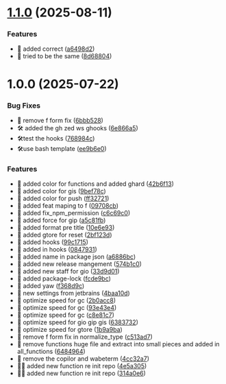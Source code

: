 # [1.1.0](https://github.com/NsdHSO/settingns/compare/v1.0.0...v1.1.0) (2025-08-11)


### Features

* 🎸 added correct ([a6498d2](https://github.com/NsdHSO/settingns/commit/a6498d2016c5dc5fd81224e95b8cc391256afece))
* 🎸 tried to be the same ([8d68804](https://github.com/NsdHSO/settingns/commit/8d68804031c3580ac6a0b0abbd47cef4a977d3b8))

# 1.0.0 (2025-07-22)


### Bug Fixes

* 🎸 remove f form fix ([6bbb528](https://github.com/NsdHSO/settingns/commit/6bbb52881d6369c1464bec4b8d6d609a5eb8dab8))
* 🛠️ added the gh zed ws ghooks ([6e866a5](https://github.com/NsdHSO/settingns/commit/6e866a57a2876239d0bd587f3543e1965710c715))
* 🛠️test the hooks ([768984c](https://github.com/NsdHSO/settingns/commit/768984c992aeab720933e3980de1d7972e3a5976))
* 🛠️use bash template ([ee9b6e0](https://github.com/NsdHSO/settingns/commit/ee9b6e06f5e4ca71f9f08dc3553e137682a01433))


### Features

* 🎸 added color for functions and added ghard ([42b6f13](https://github.com/NsdHSO/settingns/commit/42b6f137f29280339f6e68d3e6ef6c8dfd9c0b5e))
* 🎸 added color for gis ([9bef78c](https://github.com/NsdHSO/settingns/commit/9bef78cc522fff79c0160fa03be656c196e3b174))
* 🎸 added color for push ([ff32721](https://github.com/NsdHSO/settingns/commit/ff3272125c71a896e6913108603e250902b07c9f))
* 🎸 added feat maping to f ([09708cb](https://github.com/NsdHSO/settingns/commit/09708cbdcd9d8a70d167c234faafdd7cf97a3003))
* 🎸 added fix_npm_permission ([c6c69c0](https://github.com/NsdHSO/settingns/commit/c6c69c0f62b0fe0b55c5dcc302ba0771e944206a))
* 🎸 added force for gip ([a5c81fb](https://github.com/NsdHSO/settingns/commit/a5c81fb67c32f5664c9510b08d84a1cd8fa58281))
* 🎸 added format pre title ([10e6e93](https://github.com/NsdHSO/settingns/commit/10e6e93f6d3fe6f71da07c22546a481ca0228591))
* 🎸 added gtore for reset ([2bf123d](https://github.com/NsdHSO/settingns/commit/2bf123d233f299ce8bd64942570aec9a073d3d9d))
* 🎸 added hooks ([99c1715](https://github.com/NsdHSO/settingns/commit/99c1715eaff3af51b5781fae5fc85852e1c23906))
* 🎸 added in hooks ([0847931](https://github.com/NsdHSO/settingns/commit/084793181121b75c0f61cb3a8c1ae67740a3c02c))
* 🎸 added name in package json ([a6886bc](https://github.com/NsdHSO/settingns/commit/a6886bc7867cbbc9aeab331e2065c7f62c63f7d5))
* 🎸 added new release mangement ([574b1c0](https://github.com/NsdHSO/settingns/commit/574b1c0f8050eb0a5fe38acece6680f64ca89794))
* 🎸 added new staff for gio ([33d9d01](https://github.com/NsdHSO/settingns/commit/33d9d012abad56d660b3278ff60d7be073c4c537))
* 🎸 added package-lock ([fcde9bc](https://github.com/NsdHSO/settingns/commit/fcde9bc70e2bc79bfa3ae44636b6a0a520c2eebd))
* 🎸 added yaw ([f368d9c](https://github.com/NsdHSO/settingns/commit/f368d9c2c1a6f7fc20c627ae2aaaf934bf6cd437))
* 🎸 new settings from jetbrains ([4baa10d](https://github.com/NsdHSO/settingns/commit/4baa10d82b691f312e1be6571058a7f7cc31cae6))
* 🎸 optimize speed for gc ([2b0acc8](https://github.com/NsdHSO/settingns/commit/2b0acc8c04de9d9d3cdbda4bb9ec03b45a8a4873))
* 🎸 optimize speed for gc ([93e43e4](https://github.com/NsdHSO/settingns/commit/93e43e4e39822918d574b304e803fa830571dd7b))
* 🎸 optimize speed for gc ([c8e81c7](https://github.com/NsdHSO/settingns/commit/c8e81c739f51ad645acf0c15511c096c7fe63e83))
* 🎸 optimize speed for gio gip gis ([6383732](https://github.com/NsdHSO/settingns/commit/638373208f58fc42a7e12310e9d7ed2406d86051))
* 🎸 optimize speed for gtore ([1b9a9ba](https://github.com/NsdHSO/settingns/commit/1b9a9ba12fe84dd55bab42ee8a85469586af0d54))
* 🎸 remove f form fix in normalize_type ([c513ad7](https://github.com/NsdHSO/settingns/commit/c513ad7d9518ba4ac4efc8dcbd5a9b95bce0e895))
* 🎸 remove functions huge file and extract into small pieces and added in all_functions ([6484964](https://github.com/NsdHSO/settingns/commit/6484964f3302d3b8756906e760e159a0c1963df1))
* 🎸 remove the copilor and wabeterm ([4cc32a7](https://github.com/NsdHSO/settingns/commit/4cc32a770ead9b4d3121417eb017b6506c9153ce))
* 🎸🎸 added new function re init repo ([4e5a305](https://github.com/NsdHSO/settingns/commit/4e5a305a8635829ac4366bb31566b9bf8e9c6e5a))
* 🎸🎸 added new function re init repo ([314a0e6](https://github.com/NsdHSO/settingns/commit/314a0e60a6ec3b7fb6f683f6cd883a6fb6f86e32))

